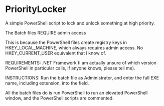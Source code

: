 # PriorityLocker
A simple PowerShell script to lock and unlock something at high priority.

The Batch files REQUIRE admin access

This is because the PowerShell files create registry keys in HKEY_LOCAL_MACHINE, which always requires admin access. No HKEY_CURRENT_USER equivalent that I know of.

REQUIREMENTS: .NET Framework (I am actually unsure of which version PowerShell in particular calls, if anyone knows, please tell me).

INSTRUCTIONS: Run the batch file as Administrator, and enter the full EXE name, including extension, into the field.

All the batch files do is run PowerShell to run an elevated PowerShell window, and the PowerShell scripts are commented.

